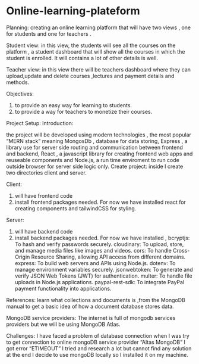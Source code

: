 # Online-learning-plateform

Planning:
creating an online learning platform that will have two views , one for students and one for teachers .

Student view:
in this view, the students will see all the courses on the platform , a student dashboard that will show all the courses in which the student is enrolled. It will contains a lot of other details is well.

Teacher view:
in this view there will be teachers dashboard where they can upload,update and delete courses ,lectures and payment details and methods.

Objectives:

1. to provide an easy way for learning to students.
2. to provide a way for teachers to monetize their courses.

Project Setup:
Introduction:

the project will be developed using modern technologies , the most popular “MERN stack” meaning MongosDb , database for data storing, Express , a library use for server side routing and communication between frontend and backend, React , a javascript library for creating frontend web apps and reuseable components and Node.js, a run time enviroment to run code outside browser for server side logic only.
Create project:
inside I create two directories client and server.

Client:

1. will have frontend code
2. install frontend packages needed. For now we have installed react for creating components and tailwindCSS for styling.

Server:

1. will have backend code
2. install backend packages needed. For now we have installed ,
   bcryptjs: To hash and verify passwords securely.
   cloudinary: To upload, store, and manage media files like images and videos.
   cors: To handle Cross-Origin Resource Sharing, allowing API access from different domains. express: To build web servers and APIs using Node.js.
   dotenv: To manage environment variables securely.
   jsonwebtoken: To generate and verify JSON Web Tokens (JWT) for authentication.
   multer: To handle file uploads in Node.js applications.
   paypal-rest-sdk: To integrate PayPal payment functionality into applications.

References:
learn what collections and documents is ,from the MongoDB manual to get a basic idea of how a document database stores data.

MongoDB service providers:
The internet is full of mongodb services providers but we will be using MongoDB Atlas.

Challenges:
I have faced a problem of database connection when I was try to get connection to online mongoDB service provider “Altas MongoDB” I got error “ETIMEOUT” I tried and research a lot but cannot find any solution at the end I decide to use mongoDB locally so I installed it on my machine.

  <!-- 
  craete paypal.js file that configure paypal payment using sandbox mode.create studentCourseSchema that stores courseslist the student has purchased,created Orderschema that has all the details of the course order for purchasing such as student name,id,email,courseid,title,price, payerid payment status etc.creat order-controller and Add createOrder function that will create an order ,Add capturePaymentAndFinalizeOrder function that will check whether the order was successfull or not , create order router /create and /capture routes using express router, in server.js configure the order routes
  Add createPaymentService that sends requests to /student/order/create endpoint and Add captureAndfinalizePaymentServuce that sends requests to /student/order/capture endpoint,Add handleCreatePayment function that sends request to the end point,Create PaymentReturnPage component , Create student-courses-controller which has a method getCoursesByStudentId,create studentcoursesroutes,configure this routes in server.js,add fetchStudentBoughtCoursesService
   -->
